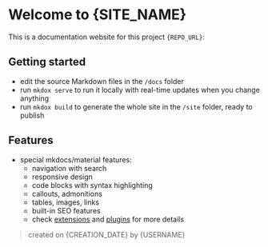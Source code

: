 # Welcome to {SITE_NAME}

This is a documentation website for this project `{REPO_URL}`:

## Getting started

* edit the source Markdown files in the `/docs` folder
* run `mkdox serve` to run it locally with real-time updates when you change anything
* run `mkdox build` to generate the whole site in the `/site` folder, ready to publish

## Features

* special mkdocs/material features:
    * navigation with search
    * responsive design
    * code blocks with syntax highlighting
    * callouts, admonitions
    * tables, images, links
    * built-in SEO features
    * check [extensions](about/features/extensions.md) and [plugins](about/features/plugins.md) for more details

> created on {CREATION_DATE} by {USERNAME}

